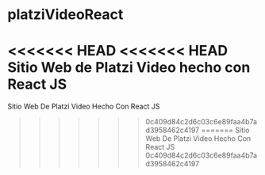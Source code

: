 # platziVideoReact
<<<<<<< HEAD
<<<<<<< HEAD
Sitio Web de Platzi Video hecho con React JS
=======
Sitio Web De Platzi Video Hecho Con React JS
>>>>>>> 0c409d84c2d6c03c6e89faa4b7ad3958462c4197
=======
Sitio Web De Platzi Video Hecho Con React JS
>>>>>>> 0c409d84c2d6c03c6e89faa4b7ad3958462c4197
